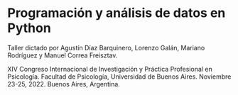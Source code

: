 # Programación y análisis de datos en Python  

Taller dictado por Agustín Díaz Barquinero, Lorenzo Galán, Mariano Rodríguez y Manuel Correa Freisztav. 

XIV Congreso Internacional de Investigación y Práctica Profesional en Psicología. Facultad de Psicología, Universidad de Buenos Aires. Noviembre 23-25, 2022. Buenos Aires, Argentina.
